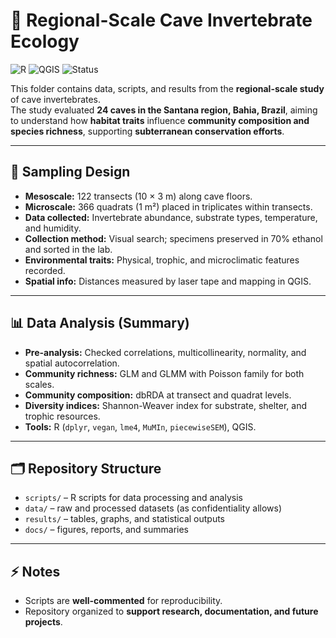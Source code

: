 # 🦗 Regional-Scale Cave Invertebrate Ecology

![R](https://img.shields.io/badge/Language-R-blue?style=flat)
![QGIS](https://img.shields.io/badge/Tools-QGIS-green?style=flat)
![Status](https://img.shields.io/badge/Status-Active-yellow?style=flat)

This folder contains data, scripts, and results from the **regional-scale study** of cave invertebrates.  
The study evaluated **24 caves in the Santana region, Bahia, Brazil**, aiming to understand how **habitat traits** influence **community composition and species richness**, supporting **subterranean conservation efforts**.

---

## 📐 Sampling Design
- **Mesoscale:** 122 transects (10 × 3 m) along cave floors.  
- **Microscale:** 366 quadrats (1 m²) placed in triplicates within transects.  
- **Data collected:** Invertebrate abundance, substrate types, temperature, and humidity.  
- **Collection method:** Visual search; specimens preserved in 70% ethanol and sorted in the lab.  
- **Environmental traits:** Physical, trophic, and microclimatic features recorded.  
- **Spatial info:** Distances measured by laser tape and mapping in QGIS.

---

## 📊 Data Analysis (Summary)
- **Pre-analysis:** Checked correlations, multicollinearity, normality, and spatial autocorrelation.  
- **Community richness:** GLM and GLMM with Poisson family for both scales.    
- **Community composition:** dbRDA at transect and quadrat levels.  
- **Diversity indices:** Shannon-Weaver index for substrate, shelter, and trophic resources.  
- **Tools:** R (`dplyr`, `vegan`, `lme4`, `MuMIn`, `piecewiseSEM`), QGIS.

---

## 🗂 Repository Structure
- `scripts/` – R scripts for data processing and analysis  
- `data/` – raw and processed datasets (as confidentiality allows)  
- `results/` – tables, graphs, and statistical outputs  
- `docs/` – figures, reports, and summaries  

---

## ⚡ Notes
- Scripts are **well-commented** for reproducibility.  
- Repository organized to **support research, documentation, and future projects**.  


